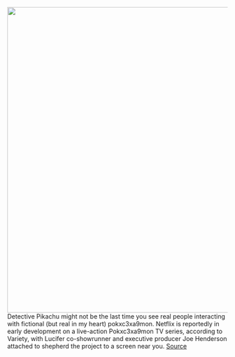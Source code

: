 <img src='https://cdn.vox-cdn.com/thumbor/2tmsVu8prodCUcYmEchoA8q3dAw=/0x0:1920x804/1200x800/filters:focal(700x40:1006x346)/cdn.vox-cdn.com/uploads/chorus_image/image/69634598/pokemon_detective_pikachu_photo01.0.jpg' width='700px' /><br/>
Detective Pikachu might not be the last time you see real people interacting with fictional (but real in my heart) pokxc3xa9mon. Netflix is reportedly in early development on a live-action Pokxc3xa9mon TV series, according to Variety, with Lucifer co-showrunner and executive producer Joe Henderson attached to shepherd the project to a screen near you.
<a href='https://www.theverge.com/2021/7/26/22594569/pokemon-live-action-series-netflix-development'> Source <a/>